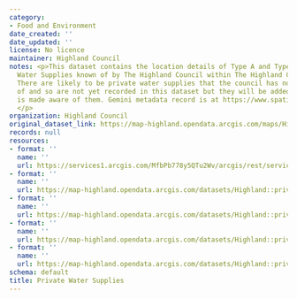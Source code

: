 ```yaml
---
category:
- Food and Environment
date_created: ''
date_updated: ''
license: No licence
maintainer: Highland Council
notes: <p>This dataset contains the location details of Type A and Type B Private
  Water Supplies known of by The Highland Council within The Highland Council Area.
  There are likely to be private water supplies that the council has not been notified
  of and so are not yet recorded in this dataset but they will be added when the council
  is made aware of them. Gemini metadata record is at https://www.spatialdata.gov.scot/geonetwork/srv/eng/catalog.search#/metadata/%7Bf7b4d832-1712-4c53-864e-0e755e0873ef%7D
  </p>
organization: Highland Council
original_dataset_link: https://map-highland.opendata.arcgis.com/maps/Highland::private-water-supplies
records: null
resources:
- format: ''
  name: ''
  url: https://services1.arcgis.com/MfbPb778y5QTu2Wv/arcgis/rest/services/PrivateWaterSupplies/FeatureServer/0
- format: ''
  name: ''
  url: https://map-highland.opendata.arcgis.com/datasets/Highland::private-water-supplies.geojson?outSR=%7B%22latestWkid%22%3A27700%2C%22wkid%22%3A27700%7D
- format: ''
  name: ''
  url: https://map-highland.opendata.arcgis.com/datasets/Highland::private-water-supplies.csv?outSR=%7B%22latestWkid%22%3A27700%2C%22wkid%22%3A27700%7D
- format: ''
  name: ''
  url: https://map-highland.opendata.arcgis.com/datasets/Highland::private-water-supplies.kml?outSR=%7B%22latestWkid%22%3A27700%2C%22wkid%22%3A27700%7D
- format: ''
  name: ''
  url: https://map-highland.opendata.arcgis.com/datasets/Highland::private-water-supplies.zip?outSR=%7B%22latestWkid%22%3A27700%2C%22wkid%22%3A27700%7D
schema: default
title: Private Water Supplies
---
```

